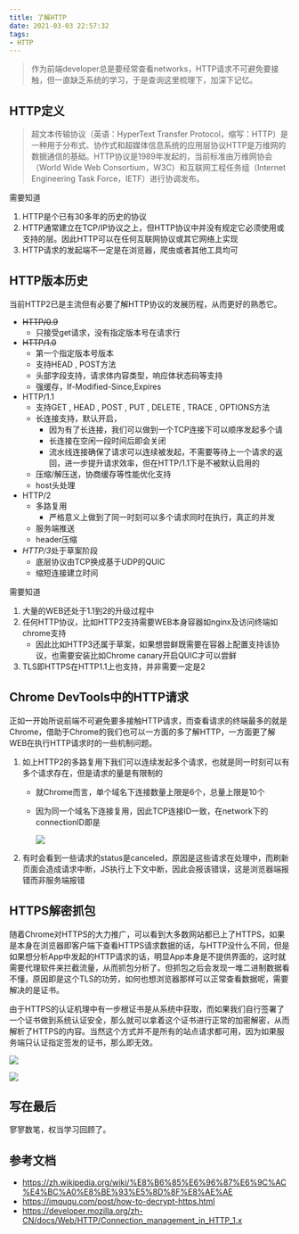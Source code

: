 ```yaml
---
title: 了解HTTP
date: 2021-03-03 22:57:32
tags:
- HTTP
---
```

> 作为前端developer总是要经常查看networks，HTTP请求不可避免要接触，但一直缺乏系统的学习，于是查询这里梳理下，加深下记忆。

## HTTP定义

> 超文本传输协议（英语：HyperText Transfer Protocol，缩写：HTTP）是一种用于分布式、协作式和超媒体信息系统的应用层协议HTTP是万维网的数据通信的基础。HTTP协议是1989年发起的，当前标准由万维网协会（World Wide Web Consortium，W3C）和互联网工程任务组（Internet Engineering Task Force，IETF）进行协调发布。

需要知道

1. HTTP是个已有30多年的历史的协议
2. HTTP通常建立在TCP/IP协议之上，但HTTP协议中并没有规定它必须使用或支持的层。因此HTTP可以在任何互联网协议或其它网络上实现
3. HTTP请求的发起端不一定是在浏览器，爬虫或者其他工具均可

## HTTP版本历史

当前HTTP2已是主流但有必要了解HTTP协议的发展历程，从而更好的熟悉它。

- ~~HTTP/0.9~~
  - 只接受get请求，没有指定版本号在请求行
- ~~HTTP/1.0~~
  - 第一个指定版本号版本
  - 支持HEAD , POST方法
  - 头部字段支持，请求体内容类型，响应体状态码等支持
  - 强缓存，If-Modified-Since,Expires
- HTTP/1.1
  - 支持GET , HEAD , POST , PUT , DELETE , TRACE , OPTIONS方法
  - 长连接支持，默认开启，
    - 因为有了长连接，我们可以做到一个TCP连接下可以顺序发起多个请
    - 长连接在空闲一段时间后即会关闭
    - 流水线连接确保了请求可以连续被发起，不需要等待上一个请求的返回，进一步提升请求效率，但在HTTP/1.1下是不被默认启用的
  - 压缩/解压送，协商缓存等性能优化支持
  - host头处理
- HTTP/2
  - 多路复用
    - 严格意义上做到了同一时刻可以多个请求同时在执行，真正的并发
  - 服务端推送
  - header压缩
- *HTTP/3*处于草案阶段
  - 底层协议由TCP换成基于UDP的QUIC
  - 缩短连接建立时间

需要知道

1. 大量的WEB还处于1.1到2的升级过程中
2. 任何HTTP协议，比如HTTP2支持需要WEB本身容器如nginx及访问终端如chrome支持
   - 因此比如HTTP3还属于草案，如果想尝鲜既需要在容器上配置支持该协议，也需要安装比如Chrome canary开启QUIC才可以尝鲜
3. TLS即HTTPS在HTTP1.1上也支持，并非需要一定是2

## Chrome DevTools中的HTTP请求

正如一开始所说前端不可避免要多接触HTTP请求，而查看请求的终端最多的就是Chrome，借助于Chrome的我们也可以一方面的多了解HTTP，一方面更了解WEB在执行HTTP请求时的一些机制问题。

1. 如上HTTP2的多路复用下我们可以连续发起多个请求，也就是同一时刻可以有多个请求存在，但是请求的量是有限制的

   - 就Chrome而言，单个域名下连接数量上限是6个，总量上限是10个

   - 因为同一个域名下连接复用，因此TCP连接ID一致，在network下的connectionID即是

     ![](https://static.1991421.cn/2021/2021-03-04-002510.jpeg)

2. 有时会看到一些请求的status是canceled，原因是这些请求在处理中，而刷新页面会造成请求中断，JS执行上下文中断，因此会报该错误，这是浏览器端报错而非服务端报错



## HTTPS解密抓包

随着Chrome对HTTPS的大力推广，可以看到大多数网站都已上了HTTPS，如果是本身在浏览器即客户端下查看HTTPS请求数据的话，与HTTP没什么不同，但是如果想分析App中发起的HTTP请求的话，明显App本身是不提供界面的，这时就需要代理软件来拦截流量，从而抓包分析了。但抓包之后会发现一堆二进制数据看不懂，原因即是这个TLS的功劳，如何也想浏览器那样可以正常查看数据呢，需要解决的是证书。



由于HTTPS的认证机理中有一步根证书是从系统中获取，而如果我们自行签署了一个证书做到系统认证安全，那么就可以拿着这个证书进行正常的加密解密，从而解析了HTTPS的内容。当然这个方式并不是所有的站点请求都可用，因为如果服务端只认证指定签发的证书，那么即无效。



![](https://static.1991421.cn/2021/2021-03-04-004208.jpeg)



![](https://static.1991421.cn/2021/2021-03-04-003501.jpeg)



## 写在最后

寥寥数笔，权当学习回顾了。



## 参考文档

- https://zh.wikipedia.org/wiki/%E8%B6%85%E6%96%87%E6%9C%AC%E4%BC%A0%E8%BE%93%E5%8D%8F%E8%AE%AE
- https://imququ.com/post/how-to-decrypt-https.html
- https://developer.mozilla.org/zh-CN/docs/Web/HTTP/Connection_management_in_HTTP_1.x